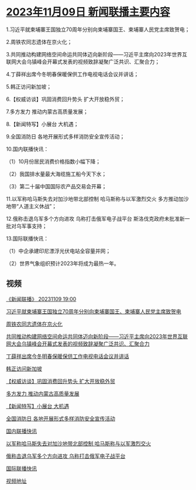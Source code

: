 # [2023年11月09日 新闻联播主要内容](https://tv.cctv.com/lm/xwlb/day/20231109.shtml)

1.习近平就柬埔寨王国独立70周年分别向柬埔寨国王、柬埔寨人民党主席致贺电；

2.周铁农同志遗体在京火化；

3.共同推动构建网络空间命运共同体迈向新阶段——习近平主席向2023年世界互联网大会乌镇峰会开幕式发表的视频致辞凝聚广泛共识、汇聚合力；

4.丁薛祥出席今冬明春保暖保供工作电视电话会议并讲话；

5.韩正访问新加坡；

6.【权威访谈】巩固消费回升势头 扩大开放稳外贸；

7.多方发力 推动内蒙古高质量发展；

8.【新闻特写】小展台 大机遇；

9.全国消防日 各地开展形式多样消防安全宣传活动；

10.国内联播快讯：

（1）10月份居民消费价格指数小幅下降；

（2）我国排水量最大海缆施工船今天下水；

（3）第二十届中国国际农产品交易会开幕；

11.以军称哈马斯失去对加沙地带北部控制 哈马斯称与以军激烈交火 多方推动加沙地带“人道主义休战”；

12.俄称击退乌军多个方向进攻 乌称打击俄军电子战平台 斯洛伐克政府未批准新一批对乌军事支持；

13.国际联播快讯：

（1）中企承建印尼漂浮光伏电站全容量并网；

（2）世界气象组织预计2023年将成为最热一年。

## 视频

[《新闻联播》 20231109 19:00](https://tv.cctv.com/2023/11/09/VIDEaI1tCXhZuAfCcosYncmr231109.shtml)

[习近平就柬埔寨王国独立70周年分别向柬埔寨国王、柬埔寨人民党主席致贺电](https://tv.cctv.com/2023/11/09/VIDEb0ZSIpQkDGA7MmdTZyEB231109.shtml)

[周铁农同志遗体在京火化](https://tv.cctv.com/2023/11/09/VIDEVtPDaFUtzQT5BE6srBGv231109.shtml)

[共同推动构建网络空间命运共同体迈向新阶段——习近平主席向2023年世界互联网大会乌镇峰会开幕式发表的视频致辞凝聚广泛共识、汇聚合力](https://tv.cctv.com/2023/11/09/VIDEeoxQoRK7CS31eB3zJbyZ231109.shtml)

[丁薛祥出席今冬明春保暖保供工作电视电话会议并讲话](https://tv.cctv.com/2023/11/09/VIDEvwG1ze3CdpnS0Sl8ZEjw231109.shtml)

[韩正访问新加坡](https://tv.cctv.com/2023/11/09/VIDE0Nk9fP46PfnacajZOHDq231109.shtml)

[【权威访谈】巩固消费回升势头 扩大开放稳外贸](https://tv.cctv.com/2023/11/09/VIDEbi5WVHb8jGm9oWBaRkbu231109.shtml)

[多方发力 推动内蒙古高质量发展](https://tv.cctv.com/2023/11/09/VIDEhgSYavUcRPLb98liSz3x231109.shtml)

[【新闻特写】小展台 大机遇](https://tv.cctv.com/2023/11/09/VIDEakQTfmiUH4By4TJGxoG1231109.shtml)

[全国消防日 各地开展形式多样消防安全宣传活动](https://tv.cctv.com/2023/11/09/VIDEOSVU560bRiR6gW6g6tpe231109.shtml)

[国内联播快讯](https://tv.cctv.com/2023/11/09/VIDELP2Cbk1nhdT5yGj72F1c231109.shtml)

[以军称哈马斯失去对加沙地带北部控制 哈马斯称与以军激烈交火](https://tv.cctv.com/2023/11/09/VIDE7VNiDrXgKsZXrejiyouJ231109.shtml)

[俄称击退乌军多个方向进攻 乌称打击俄军电子战平台](https://tv.cctv.com/2023/11/09/VIDEepylF3BbtVYIVSmHU9MP231109.shtml)

[国际联播快讯](https://tv.cctv.com/2023/11/09/VIDE19TnS9PDmfX6UJJtFN0t231109.shtml)

[视频地址](https://tv.cctv.com/lm/xwlb/day/20231109.shtml) 


